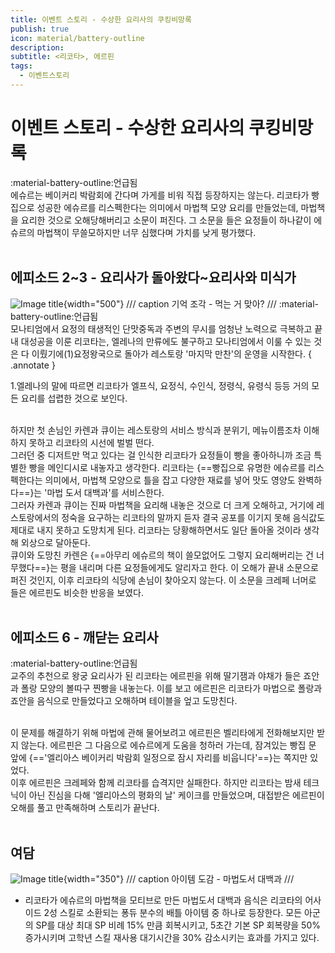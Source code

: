 ```yaml
---
title: 이벤트 스토리 - 수상한 요리사의 쿠킹비망록
publish: true
icon: material/battery-outline
description:
subtitle: <리코타>, 에르핀
tags:
  - 이벤트스토리
---
```


# 이벤트 스토리 - 수상한 요리사의 쿠킹비망록
<span class="badge badge-version"><span class="badge-icon">:material-battery-outline:</span>언급됨</span>
<br>
에슈르는 베이커리 박람회에 간다며 가게를 비워 직접 등장하지는 않는다. 리코타가 빵집으로 성공한 에슈르를 리스펙한다는 의미에서 마법책 모양 요리를 만들었는데, 마법책을 요리한 것으로 오해당해버리고 소문이 퍼진다. 그 소문을 들은 요정들이 하나같이 에슈르의 마법책이 무쓸모하지만 너무 심했다며 가치를 낮게 평가했다.
<br>
<br>

## 에피소드 2~3 - 요리사가 돌아왔다~요리사와 미식가
![Image title](https://vitamink1.github.io/mkdocs-test/assets/story/s2_event_ricota_1.png){width="500"}
/// caption
기억 조각 - 먹는 거 맞아?
///
<span class="badge badge-version"><span class="badge-icon">:material-battery-outline:</span>언급됨</span>
<br>
모나티엄에서 요정의 태생적인 단맛중독과 주변의 무시를 엄청난 노력으로 극복하고 끝내 대성공을 이룬 리코타는, 엘레나의 만류에도 불구하고 모나티엄에서 이룰 수 있는 것은 다 이뤘기에(1)요정왕국으로 돌아가 레스토랑 '마지막 만찬'의 운영을 시작한다. 
{ .annotate }

1.엘레나의 말에 따르면 리코타가 엘프식, 요정식, 수인식, 정령식, 유령식 등등 거의 모든 요리를 섭렵한 것으로 보인다.

<br>
하지만 첫 손님인 카렌과 큐이는 레스토랑의 서비스 방식과 분위기, 메뉴이름조차 이해하지 못하고 리코타의 시선에 벌벌 떤다.

<br>
그러던 중 디저트만 먹고 있다는 걸 인식한 리코타가 요정들이 빵을 좋아하니까 조금 특별한 빵을 메인디시로 내놓자고 생각한다. 리코타는 {==빵집으로 유명한 에슈르를 리스펙한다는 의미에서, 마법책 모양으로 틀을 잡고 다양한 재료를 넣어 맛도 영양도 완벽하다==}는 '마법 도서 대백과'를 서비스한다. 

<br>
그러자 카렌과 큐이는 진짜 마법책을 요리해 내놓은 것으로 더 크게 오해하고, 거기에 레스토랑에서의 정숙을 요구하는 리코타의 말까지 듣자 결국 공포를 이기지 못해 음식값도 제대로 내지 못하고 도망치게 된다. 리코타는 당황해하면서도 일단 돌아올 것이라 생각해 외상으로 달아둔다.

<br>
큐이와 도망친 카렌은 {==아무리 에슈르의 책이 쓸모없어도 그렇지 요리해버리는 건 너무했다==}는 평을 내리며 다른 요정들에게도 알리자고 한다. 이 오해가 끝내 소문으로 퍼진 것인지, 이후 리코타의 식당에 손님이 찾아오지 않는다. 이 소문을 크레페 너머로 들은 에르핀도 비슷한 반응을 보였다.
<br>
<br>

## 에피소드 6 - 깨닫는 요리사
<span class="badge badge-version"><span class="badge-icon">:material-battery-outline:</span>언급됨</span>
<br>
교주의 추천으로 왕궁 요리사가 된 리코타는 에르핀을 위해 딸기잼과 야채가 들은 죠안과 폴랑 모양의 볼따구 찐빵을 내놓는다. 이를 보고 에르핀은 리코타가 마법으로 폴랑과 죠안을 음식으로 만들었다고 오해하며 테이블을 엎고 도망친다. 

<br>
이 문제를 해결하기 위해 마법에 관해 물어보려고 에르핀은 벨리타에게 전화해보지만 받지 않는다. 에르핀은 그 다음으로 에슈르에게 도움을 청하러 가는데, 잠겨있는 빵집 문 앞에 {=='엘리아스 베이커리 박람회 일정으로 잠시 자리를 비웁니다'==}는 쪽지만 있었다. 

<br>
이후 에르핀은 크레페와 함께 리코타를 습격지만 실패한다. 하지만 리코타는 밤새 테크닉이 아닌 진심을 다해 '엘리아스의 평화의 날' 케이크를 만들었으며, 대접받은 에르핀이 오해를 풀고 만족해하며 스토리가 끝난다. 
<br>
<br>

## 여담
![Image title](https://vitamink1.github.io/mkdocs-test/assets/story/s2_event_ricota_2.png){width="350"}
/// caption
아이템 도감 - 마법도서 대백과
///
+ 리코타가 에슈르의 마법책을 모티브로 만든 마법도서 대백과 음식은 리코타의 어사이드 2성 스킬로 소환되는 퐁듀 분수의 배틀 아이템 중 하나로 등장한다. 모든 아군의 SP를 대상 최대 SP 비례 15% 만큼 회복시키고, 5초간 기본 SP 회복량을 50% 증가시키며 고학년 스킬 재사용 대기시간을 30% 감소시키는 효과를 가지고 있다.